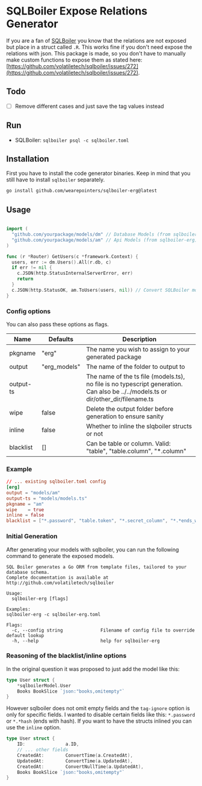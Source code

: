 # SQLBoiler Expose Relations Generator

If you are a fan of [SQLBoiler](https://github.com/volatiletech/sqlboiler) you know that the relations are not exposed but place in a struct called `.R`. This works fine if you don't need expose the relations with json. This package is made, so you don't have to manually make custom functions to expose them as stated here: [https://github.com/volatiletech/sqlboiler/issues/272](https://github.com/volatiletech/sqlboiler/issues/272).

## Todo
- [ ] Remove different cases and just save the tag values instead

## Run
- SQLBoiler: `sqlboiler psql -c sqlboiler.toml`

## Installation

First you have to install the code generator binaries. Keep in mind that you still have to install `sqlboiler` separately.


```bash
go install github.com/wearepointers/sqlboiler-erg@latest
```

## Usage

```go

import (
  "github.com/yourpackage/models/dm" // Database Models (from sqlboiler)
  "github.com/yourpackage/models/am" // Api Models (from sqlboiler-erg)
)

func (r *Router) GetUsers(c *framework.Context) {
  users, err := dm.Users().All(r.db, c)
  if err != nil {
    c.JSON(http.StatusInternalServerError, err)
    return
  }
  c.JSON(http.StatusOK, am.ToUsers(users, nil)) // Convert SQLBoiler model to API model
}

```

### Config options
You can also pass these options as flags.

| Name                | Defaults  | Description |
| ------------------- | --------- | ----------- |
| pkgname             | "erg"  | The name you wish to assign to your generated package |
| output              | "erg_models"  | The name of the folder to output to |
| output-ts |     | The name of the ts file (models.ts), no file is no typescript generation. Can also be ../../models.ts or dir/other_dir/filename.ts |
| wipe                | false     | Delete the output folder before generation to ensure sanity |
| inline             | false     | Whether to inline the slqboiler structs or not |
| blacklist          | []        | Can be table or column. Valid: "table", "table.column", "*.column" |

### Example

```toml
// ... existing sqlboiler.toml config
[erg]
output = "models/am"
output-ts = "models/models.ts"
pkgname = "am"
wipe    = true
inline = false
blacklist = ["*.password", "table.token", "*.secret_column", "*.*ends_with", "table"]
```

### Initial Generation

After generating your models with sqlboiler, you can run the following command to generate the exposed models.

```text
SQL Boiler generates a Go ORM from template files, tailored to your database schema.
Complete documentation is available at http://github.com/volatiletech/sqlboiler

Usage:
  sqlboiler-erg [flags]

Examples:
sqlboiler-erg -c sqlboiler-erg.toml 

Flags:
  -c, --config string              Filename of config file to override default lookup
  -h, --help                       help for sqlboiler-erg
```

### Reasoning of the blacklist/inline options

In the original question it was proposed to just add the model like this:
```go
type User struct {
    *sqlboilerModel.User
    Books BookSlice `json:"books,omitempty"`
}
```

However sqlboiler does not omit empty fields and the `tag-ignore` option is only for specific fields. I wanted to disable certain fields like this: `*.password` or `*.*hash` (ends with hash). If you want to have the structs inlined you can use the `inline` option. 
```go
type User struct {
    ID:               a.ID,
    // ... other fields
    CreatedAt:        ConvertTime(a.CreatedAt),
    UpdatedAt:        ConvertTime(a.UpdatedAt),
    CreatedAt:        ConvertNullTime(a.UpdatedAt),
    Books BookSlice `json:"books,omitempty"`
}
```

